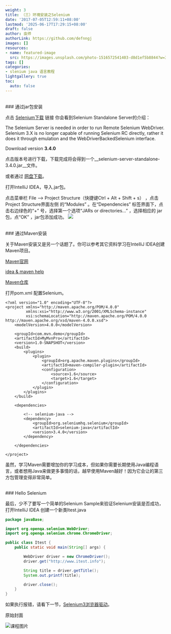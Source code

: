 ```yaml
---
weight: 3
title: （三）环境安装之Selenium
date: '2017-07-05T12:59:11+08:00'
lastmod: '2025-06-17T17:29:15+08:00'
draft: false
author: 虫师
authorLink: https://github.com/defnngj
images: []
resources:
- name: featured-image
  src: https://images.unsplash.com/photo-1516572541403-d8d1ef5b8844?w=300
tags: []
categories:
- slenium java 语言教程
lightgallery: true
toc:
  auto: false
---
```




<br>
### 通过jar包安装


点击 [Selenium下载](http://docs.seleniumhq.org/download/) 链接
你会看到Selenium Standalone Server的介绍：

The Selenium Server is needed in order to run Remote Selenium
WebDriver. Selenium 3.X is no longer capable of running Selenium RC
directly, rather it does it through emulation and the WebDriverBackedSelenium interface.

Download version __3.4.0__

点击版本号进行下载，下载完成将会得到一个__selenium-server-standalone-3.4.0.jar__文件。

或者通过 [网盘下载](http://pan.baidu.com/s/1bFWaEa)。

打开IntelliJ IDEA，导入.jar包。

点击菜单栏 File --> Project Structure（快捷键Ctrl + Alt + Shift + s） ，点击 Project Structure界面左侧
的“Modules” 。在“Dependencies” 标签界面下，点击右边绿色的“+” 号，选择第一个选项“JARs or directories...” ，选择相应的 jar 包，点“OK” ，jar包添加成功。
![](http://orru5lls3.bkt.clouddn.com/idea5.png)


<br>
### 通过Maven安装

关于Maven安装又是另一个话题了。你可以参考其它资料学习在IntelliJ IDEA创建Maven项目。

[Maven官网](http://maven.apache.org/)

[idea & maven help](https://www.jetbrains.com/help/idea/maven.html)

[Maven仓库](https://mvnrepository.com/)


打开pom.xml 配置Selenium。

```
<?xml version="1.0" encoding="UTF-8"?>
<project xmlns="http://maven.apache.org/POM/4.0.0"
         xmlns:xsi="http://www.w3.org/2001/XMLSchema-instance"
         xsi:schemaLocation="http://maven.apache.org/POM/4.0.0 http://maven.apache.org/xsd/maven-4.0.0.xsd">
    <modelVersion>4.0.0</modelVersion>

    <groupId>com.mvn.demo</groupId>
    <artifactId>MyMvnPro</artifactId>
    <version>1.0-SNAPSHOT</version>
    <build>
        <plugins>
            <plugin>
                <groupId>org.apache.maven.plugins</groupId>
                <artifactId>maven-compiler-plugin</artifactId>
                <configuration>
                    <source>1.6</source>
                    <target>1.6</target>
                </configuration>
            </plugin>
        </plugins>
    </build>

    <dependencies>

        <!-- selenium-java -->
        <dependency>
            <groupId>org.seleniumhq.selenium</groupId>
            <artifactId>selenium-java</artifactId>
            <version>3.4.0</version>
        </dependency>

    </dependencies>

</project>
```
虽然，学习Maven需要增加你的学习成本，但如果你需要长期使用Java编程语言，或者想用Java来做更多事情的话，越早使用Maven越好！因为它会让的第三方包管理变得非常简单。


<br>
### Hello Selenium

最后，少不了要写一个简单的Selenium Sample来验证Selenium安装是否成功，打开IntelliJ IDEA 创建一个新类Itest.java

```java
package javaBase;

import org.openqa.selenium.WebDriver;
import org.openqa.selenium.chrome.ChromeDriver;

public class Itest {
    public static void main(String[] args) {

        WebDriver driver = new ChromeDriver();
        driver.get("http://www.itest.info");

        String title = driver.getTitle();
        System.out.printf(title);

        driver.close();
    }
}
```
如果执行报错，请看下一节，[Selenium3浏览器驱动](/selenium_java/selenium3-browser-driver/)。




原始封面

![课程图片](https://images.unsplash.com/photo-1516572541403-d8d1ef5b8844?w=300)

